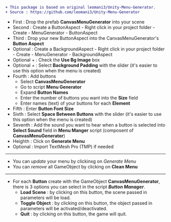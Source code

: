 ```diff
+ This package is based on original leomani3/Unity-Menu-Generator.
+ Source : https://github.com/leomani3/Unity-Menu-Generator
```

- First : Drop the prefab **CanvasMenuGenerator** into your scene
- Second : Create a ButtonAspect - Right click in your project folder - Create - MenuGenerator - ButtonAspect
- Third : Drop your new ButtonAspect into the CanvasMenuGenerator's **Button Aspect**
- Optional : Create a BackgroundAspect - Right click in your project folder - Create - MenuGenerator - BackgroundAspect
- Optional + : Check the **Use Bg Image** box
- Optional + : Select **Background Padding** with the slider (it's easier to use this option when the menu is created)
- Fourth : Add buttons 
  - Select **CanvasMenuGenerator** 
  - Go to script **Menu Generator** 
  - Expand **Button Names** 
  - Enter the number of buttons you want into the **Size** field 
  - Enter names (text) of your buttons for each **Element**
- Fifth : Enter **Button Font Size**
- Sixth : Select **Space Between Buttons** with the slider (it's easier to use this option when the menu is created)
- Seventh : Add the sound you want to hear when a button is selected into **Select Sound** field in **Menu Manger** script (composent of **CanvasMenuGenerator**)  
- Heighth : Click on **Generate Menu**
- Optional : Import TextMesh Pro (TMP) if needed

---

- You can *update* your menu by clickinxg on *Generate Menu*
- You can *remove* all GameObject by clicking on **Clean Menu**

---

- For each **Button** create with the GameObject **CanvasMenuGenerator**, there is 3 options you can select in the script **_Button Manager_**.
  - **Load Scene** : by clicking on this button, the scene passed in parameters will be load.
  - **Toggle Object** : by clicking on this button, the object passed in parameters will be activated/deactivated.
  - **Quit** : by clicking on this button, the game will quit.
